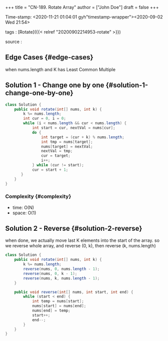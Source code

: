 +++
title = "CN-189. Rotate Array"
author = ["John Doe"]
draft = false
+++

Time-stamp: <2020-11-21 01:04:01 gyh"timestamp-wrapper"><span class="timestamp">&lt;2020-09-02 Wed 21:54&gt;</span></span>

tags
: [Rotate]({{< relref "20200902214953-rotate" >}})

source
:


## Edge Cases {#edge-cases}

when nums.length and K has Least Common Multiple


## Solution 1 - Change one by one {#solution-1-change-one-by-one}

```java
class Solution {
    public void rotate(int[] nums, int k) {
        k %= nums.length;
        int cur = 0, i = 0;
        while (i < nums.length && cur < nums.length) {
            int start = cur, nextVal = nums[cur];
            do {
                int target = (cur + k) % nums.length;
                int tmp = nums[target];
                nums[target] = nextVal;
                nextVal = tmp;
                cur = target;
                i++;
            } while (cur != start);
            cur = start + 1;
       }
    }
}
```


### Complexity {#complexity}

-   time: O(N)
-   space: O(1)


## Solution 2 - Reverse {#solution-2-reverse}

when done, we actually move last K elements into the start of the array.
so we reverse whole array, and reverse (0, k), then reverse (k, nums.length)

```java
class Solution {
    public void rotate(int[] nums, int k) {
        k %= nums.length;
        reverse(nums, 0, nums.length - 1);
        reverse(nums, 0, k - 1);
        reverse(nums, k, nums.length - 1);
    }

    public void reverse(int[] nums, int start, int end) {
        while (start < end) {
            int temp = nums[start];
            nums[start] = nums[end];
            nums[end] = temp;
            start++;
            end--;
        }
    }
}
```
